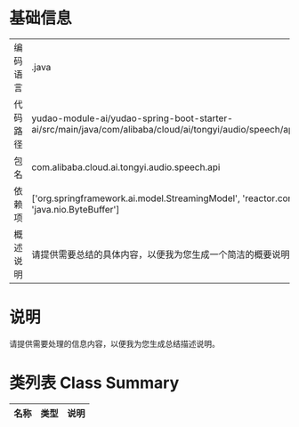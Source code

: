# 基础信息

|      |      |
|------|------|
| 编码语言 | .java |
| 代码路径 | yudao-module-ai/yudao-spring-boot-starter-ai/src/main/java/com/alibaba/cloud/ai/tongyi/audio/speech/api/SpeechStreamModel.java |
| 包名 | com.alibaba.cloud.ai.tongyi.audio.speech.api |
| 依赖项 | ['org.springframework.ai.model.StreamingModel', 'reactor.core.publisher.Flux', 'java.nio.ByteBuffer'] |
| 概述说明 | 请提供需要总结的具体内容，以便我为您生成一个简洁的概要说明。 |

# 说明

请提供需要处理的信息内容，以便我为您生成总结描述说明。

# 类列表 Class Summary

| 名称   | 类型  | 说明 |
|-------|------|-------------|




